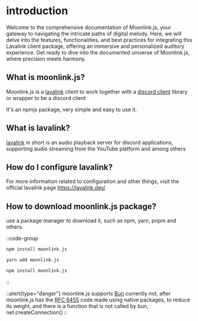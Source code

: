 # introduction
Welcome to the comprehensive documentation of Moonlink.js, your gateway to navigating the intricate paths of digital melody. Here, we will delve into the features, functionalities, and best practices for integrating this Lavalink client package, offering an immersive and personalized auditory experience. Get ready to dive into the documented universe of Moonlink.js, where precision meets harmony.

## What is moonlink.js?

Moonlink.js is a [lavalink](https://lavalink.dev/) client to work together with a [discord client](https://discord.com/developers/docs) library or wrapper to be a discord client

It's an npmjs package, very simple and easy to use it.

## What is lavalink?

[lavalink](https://lavalink.dev/) in short is an audio playback server for discord applications, supporting audio streaming from the YouTube platform and among others

## How do I configure lavalink?

For more information related to configuration and other things, visit the official lavalink page https://lavalink.dev/

## How to download moonlink.js package?

use a package manager to download it, such as npm, yarn, pnpm and others.

::code-group
  ```bash [NPM]
  npm install moonlink.js
  ```
  ```bash [YARN]
  yarn add moonlink.js
  ```
  ```bash [PNPM]
  npm install moonlink.js
  ```
::

::alert{type="danger"}
moonlink.js supports [Bun](https://bun.sh/) currently not, after moonlink.js has the [RFC 6455](https://datatracker.ietf.org/doc/html/rfc6455) code made using native packages, to reduce its weight, and there is a function that is not called by bun, net.createConnection()
::


